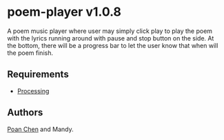 # poem-player v1.0.8
A poem music player where user may simply click play to play the poem with the lyrics running around with pause and stop button on the side. At the bottom, there will be a progress bar to let the user know that when will the poem finish.

## Requirements
- [Processing](https://processing.org/download/)

## Authors
[Poan Chen](https://github.com/poanchen) and Mandy.